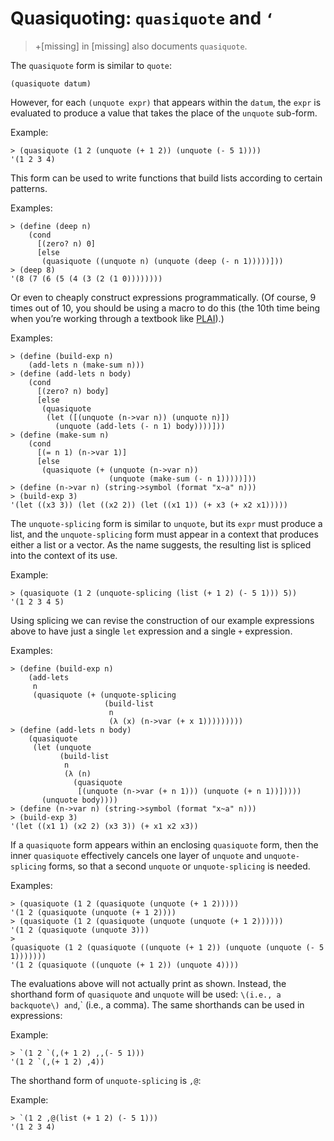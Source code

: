 # Quasiquoting: `quasiquote` and `‘`

> +\[missing\] in \[missing\] also documents `quasiquote`.

The `quasiquote` form is similar to `quote`:

```racket
(quasiquote datum)
```

However, for each `(unquote expr)` that appears within the `datum`, the
`expr` is evaluated to produce a value that takes the place of the
`unquote` sub-form.

Example:

```racket
> (quasiquote (1 2 (unquote (+ 1 2)) (unquote (- 5 1))))
'(1 2 3 4)                                              
```

This form can be used to write functions that build lists according to
certain patterns.

Examples:

```racket
> (define (deep n)                                           
    (cond                                                    
      [(zero? n) 0]                                          
      [else                                                  
       (quasiquote ((unquote n) (unquote (deep (- n 1)))))]))
> (deep 8)                                                   
'(8 (7 (6 (5 (4 (3 (2 (1 0))))))))                           
```

Or even to cheaply construct expressions programmatically. \(Of course,
9 times out of 10, you should be using a macro to do this \(the 10th
time being when you’re working through a textbook like
[PLAI](http://www.cs.brown.edu/~sk/Publications/Books/ProgLangs/)\).\)

Examples:

```racket
> (define (build-exp n)                                       
    (add-lets n (make-sum n)))                                
> (define (add-lets n body)                                   
    (cond                                                     
      [(zero? n) body]                                        
      [else                                                   
       (quasiquote                                            
        (let ([(unquote (n->var n)) (unquote n)])             
          (unquote (add-lets (- n 1) body))))]))              
> (define (make-sum n)                                        
    (cond                                                     
      [(= n 1) (n->var 1)]                                    
      [else                                                   
       (quasiquote (+ (unquote (n->var n))                    
                      (unquote (make-sum (- n 1)))))]))       
> (define (n->var n) (string->symbol (format "x~a" n)))       
> (build-exp 3)                                               
'(let ((x3 3)) (let ((x2 2)) (let ((x1 1)) (+ x3 (+ x2 x1)))))
```

The `unquote-splicing` form is similar to `unquote`, but its `expr` must
produce a list, and the `unquote-splicing` form must appear in a context
that produces either a list or a vector. As the name suggests, the
resulting list is spliced into the context of its use.

Example:

```racket
> (quasiquote (1 2 (unquote-splicing (list (+ 1 2) (- 5 1))) 5))
'(1 2 3 4 5)                                                    
```

Using splicing we can revise the construction of our example expressions
above to have just a single `let` expression and a single `+`
expression.

Examples:

```racket
> (define (build-exp n)                                          
    (add-lets                                                    
     n                                                           
     (quasiquote (+ (unquote-splicing                            
                     (build-list                                 
                      n                                          
                      (λ (x) (n->var (+ x 1)))))))))             
> (define (add-lets n body)                                      
    (quasiquote                                                  
     (let (unquote                                               
           (build-list                                           
            n                                                    
            (λ (n)                                               
              (quasiquote                                        
               [(unquote (n->var (+ n 1))) (unquote (+ n 1))]))))
       (unquote body))))                                         
> (define (n->var n) (string->symbol (format "x~a" n)))          
> (build-exp 3)                                                  
'(let ((x1 1) (x2 2) (x3 3)) (+ x1 x2 x3))                       
```

If a `quasiquote` form appears within an enclosing `quasiquote` form,
then the inner `quasiquote` effectively cancels one layer of `unquote`
and `unquote-splicing` forms, so that a second `unquote` or
`unquote-splicing` is needed.

Examples:

```racket
> (quasiquote (1 2 (quasiquote (unquote (+ 1 2)))))                            
'(1 2 (quasiquote (unquote (+ 1 2))))                                          
> (quasiquote (1 2 (quasiquote (unquote (unquote (+ 1 2))))))                  
'(1 2 (quasiquote (unquote 3)))                                                
>                                                                              
(quasiquote (1 2 (quasiquote ((unquote (+ 1 2)) (unquote (unquote (- 5 1)))))))
'(1 2 (quasiquote ((unquote (+ 1 2)) (unquote 4))))                            
```

The evaluations above will not actually print as shown. Instead, the
shorthand form of `quasiquote` and `unquote` will be used: ` \(i.e., a
backquote\) and `,` \(i.e., a comma\). The same shorthands can be used
in expressions:

Example:

```racket
> `(1 2 `(,(+ 1 2) ,,(- 5 1)))
'(1 2 `(,(+ 1 2) ,4))         
```

The shorthand form of `unquote-splicing` is `,@`:

Example:

```racket
> `(1 2 ,@(list (+ 1 2) (- 5 1)))
'(1 2 3 4)                       
```

